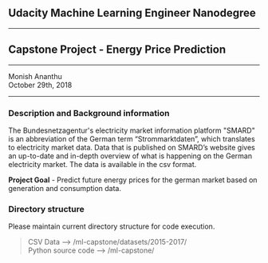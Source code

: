 ## Udacity Machine Learning Engineer Nanodegree
*****

## Capstone Project - Energy Price Prediction
*****
Monish Ananthu <br>
October 29th, 2018
*****
### Description and Background information

The Bundesnetzagentur's electricity market information platform "SMARD" is an abbreviation of the German
term “Strommarktdaten”, which translates to electricity market data. Data that is published on SMARD’s website
gives an up-to-date and in-depth overview of what is happening on the German electricity market. The data is 
available in the csv format. 

**Project Goal** - Predict future energy prices for the german market based on generation and consumption data.

### Directory structure

Please maintain current directory structure for code execution.
> CSV Data --> /ml-capstone/datasets/2015-2017/<br>
> Python source code --> /ml-capstone/
